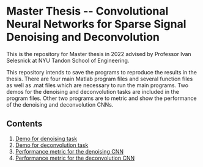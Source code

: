 # Master Thesis -- Convolutional Neural Networks for Sparse Signal Denoising and Deconvolution

This is the repository for Master thesis in 2022 advised by Professor Ivan Selesnick at NYU Tandon School of Engineering.

This repository intends to save the programs to reproduce the results in the thesis.
There are four main Matlab program files and several function files as well as .mat files which are necessary to run the main programs.
Two demos for the denoising and deconvolution tasks are included in the program files.
Other two programs are to metric and show the performance of the denoising and deconvolution CNNs.

## Contents

1. [Demo for denoising task](/denoiser/demo_denoiser.m)
2. [Demo for deconvolution task](/denoiser/figures.m)
3. [Performance metric for the denoising CNN](/deconvolver/demo_deconvolver.m)
4. [Performance metric for the deconvolution CNN](/deconvolver/figures.m)

